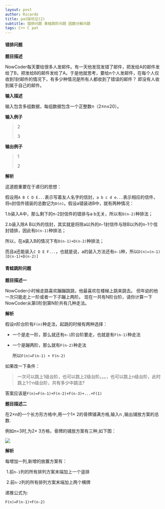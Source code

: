 ```yaml
---
layout: post
author: Ricardo
title: pat踩坑记(2)
subtitle: 错排问题 青蛙跳阶问题 因数分解问题
tags: C++ C pat
---
```


#### 错排问题

**题目描述**

NowCoder每天要给很多人发邮件。有一天他发现发错了邮件，把发给A的邮件发给了B，把发给B的邮件发给了A。于是他就思考，要给n个人发邮件，在每个人仅收到1封邮件的情况下，有多少种情况是所有人都收到了错误的邮件？
即没有人收到属于自己的邮件。

**输入描述**

输入包含多组数据，每组数据包含一个正整数n（2≤n≤20）。

**输入例子**

> 2
>
> 3

**输出例子**

> 1
>
> 2



**解析**

这道题重要在于递归的思想：

假设用`A B C D E...`表示写着友人名字的信封，`a b c d e...`表示相应的信件，将`n`封信件错装的总数记为`D(n)`。假设a错装进B中，就有两种情况：

1.b装入A中，那么剩下的n-2封信件的错排与a b无关，所以有`D(n-2)`种排法；

2.b装入除A B以外的信封，其实就是将除a以外的n-1封信件与除B以外的n-1个信封错排，因此有`D(n-1)`种排法；

所以，在a装入B的情况下有`D(n-1)+D(n-2)`种排法；

而且a还能装入`C D E F...`，也就是说，a的装入方法还有`n-1`种，所以`D(n)=(n-1)[D(n-1)+D(n-2)]`



#### 青蛙跳阶问题

**题目描述一**

NowCoder小时候走路喜欢蹦蹦跳跳，他最喜欢在楼梯上跳来跳去。
但年幼的他一次只能走上一阶或者一下子蹦上两阶。
现在一共有N阶台阶，请你计算一下NowCoder从第0阶到第N阶共有几种走法。

**解析**

假设n阶台阶有``F(n)``种走法，起跳的时候有两种选择：

- 一个是走一阶，那么就还有`n-1`阶台阶要走，也就是有`F(n-1)`种走法

- 一个是蹦两阶，那么就有`F(n-2)`种走法

  所以`F(n)=F(n-1) + F(n-2)`

如果改一下条件：

> 一次可以跳上1级台阶，也可以跳上2级台阶。。。，也可以跳上n级台阶，此时跳上1个n级台阶，共有多少中跳法?

答案应该是`F(n)=F(n-1)+F(n-2)+F(n-3)+...+F(1)`



**题目描述二**

在2×n的一个长方形方格中,用一个1× 2的骨牌铺满方格,输入n ,输出铺放方案的总数.

例如n=3时,为2× 3方格，骨牌的铺放方案有三种,如下图：

![](http://uploadfiles.nowcoder.com/images/20141114/51_1415949553292_1(1).jpg)

**解析**

每增加一列,新增的放置方案有：

​	1.前`n-1`列的所有排列方案末端加上一个竖排

​	2.前`n-2`列的所有排列方案末端加上两个横牌

递推公式为:

`F(n)=F(n-1)+F(n-2)`